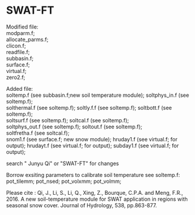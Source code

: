 # SWAT-FT
Modified file:	
modparm.f;		
allocate_parms.f;		
clicon.f;		
readfile.f;		
subbasin.f;		
surface.f;		
virtual.f;		
zero2.f;		
		
Added file:		
soltemp.f (see subbasin.f;new soil temperature module);
soltphys_in.f	(see soltemp.f);	
solthermal.f	(see soltemp.f);
soltly.f.f 	(see soltemp.f);
soltbott.f	(see soltemp.f);	
soltsurf.f	(see soltemp.f);
soltcal.f	(see soltemp.f);	
soltphys_out.f	(see soltemp.f);
soltout.f	(see soltemp.f);	
soltfretha.f	(see soltcal.f);	
snom1.f	(see surface.f;	new snow module);
hruday1.f	(see virtual.f;	for output);
hrudayt.f	(see virtual.f;	for output);
subday1.f	(see virtual.f;	for output);
		
search " Junyu Qi" or "SWAT-FT" for changes		

Borrow exsiting parameters to calibrate soil temperature see soltemp.f:
pot_tilemm;
pot_nsed;
pot_volxmm;
pot_volmm;

Please cite : Qi, J., Li, S., Li, Q., Xing, Z., Bourque, C.P.A. and Meng, F.R., 2016. A new soil-temperature module for SWAT application in regions with seasonal snow cover. Journal of Hydrology, 538, pp.863-877.
